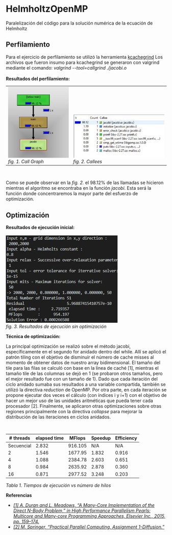 # HelmholtzOpenMP
Paralelización del código para la solución numérica de la ecuación de Helmholtz

## Perfilamiento ## 

Para el ejercicio de perfilamiento se utilizó la herramienta <a href="https://sourceforge.net/projects/qcachegrindwin/">kcachegrind</a> Los archivos que fueron insumo para kcachegrind se generaron con valgrind mediante el comando: <i>valgrind --tool=callgrind ./jacobi.o</i>
<br>
<br>
<b>Resultados del perfilamiento:</b><br>
<table>
<tr valign="bottom">
<td>
<img src="./img/jacobi2.JPG"/><br>
<i>fig. 1. Call Graph</i>
</td>
<td>
<img src="./img/jacobi3.JPG"/><br>
<i>fig. 2. Callees</i>
</td>
</tr>
</table><br>

Como se puede observar en la <i>fig. 2.</i> el 98.12% de las llamadas se hicieron mientras el algoritmo
se encontraba en la función <i>jacobi</i>. Esta será la función donde concentraremos la mayor parte
del esfuerzo de optimización.

## Optimización ## 
<b>Resultados de ejecución inicial:</b><br><br>
<img src="./img/time1.JPG"/><br>
<i>fig. 3. Resultados de ejecución sin optimización</i>
<br>

<b>Técnica de optimización:</b><br>

La principal optimización se realizó sobre el método jacobi, específicamente en el segundo for anidado dentro del while. Allí se aplicó el patrón tiling con el objetivo de disminuir el número de cache misses al momento de obtener datos de nuestro array bidimensional. El tamaño del tile para las filas se calculó con base en la línea de caché [1], mientras el tamaño tile de las columnas se dejó en 1 (se probaron otros tamaños, pero el mejor resultado fue con un tamaño de 1). Dado que cada iteración del ciclo anidado sumaba sus resultados a una variable compartida, también se utilizó la directiva <i>reduction</i> de OpenMP. Por otra parte, en cada iteración se propone ejecutar dos veces el cálculo (con índices i y i+1) con el objetivo de hacer un mejor uso de las unidades aritméticas que pueda tener cada procesador [2]. Finalmente, se aplicaron otras optimizaciones sobre otras regiones principalmente con la directiva <i>collapse</i> para mejorar la distribución de las iteraciones en ciclos anidados.   

<br>

<table>
    <thead>
        <tr>
            <th># threads</th>
            <th>elapsed time</th>
            <th>MFlops</th>
            <th>Speedup</th>
            <th>Efficiency</th>
        </tr>
    </thead>
    <tbody>
        <tr>
            <td>Secuencial</td>
            <td>2.832</td>
            <td>916.105</td>
            <td>N/A</td>
            <td>N/A</td>
        </tr>
        <tr>
            <td>2</td>
            <td>1.546</td>
            <td>1677.95</td>
            <td>1.832</td>
            <td>0.916</td>
        </tr>
        <tr>
            <td>4</td>
            <td>1.088</td>
            <td>2384.78</td>
            <td>2.603</td>
            <td>0.651</td>
        </tr>
        <tr>
            <td>8</td>
            <td>0.984</td>
            <td>2635.92</td>
            <td>2.878</td>
            <td>0.360</td>
        </tr>
        <tr>
            <td>16</td>
            <td>0.871</td>
            <td>2977.52</td>
            <td>3.248</td>
            <td>0.203</td>
        </tr>
    </tbody>
</table>
<i>Tabla 1. Tiempos de ejecución vs número de hilos</i>

<b>Referencias</b>

<ul>
    <li>
        <a href="https://www.sciencedirect.com/topics/computer-science/loop-tiling">
            <i>
            [1]	A. Duran and L. Meadows, “A Many-Core Implementation of the Direct N-Body Problem,” in High Performance Parallelism Pearls: Multicore and Many-core Programming Approaches, Elsevier Inc., 2015, pp. 159–174.
            </i>
        </a>
    </li>
    <li>
        <a href="https://m-sp.org/downloads/pp_report_openmp.pdf">
            <i>
            [2]	M. Springer, “Practical Parallel Computing, Assignment 1-Diffusion.”
            </i>
        </a>
    </li>
</ul>
